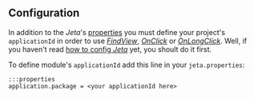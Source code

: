<div class="page-header">
    <h2>Configuration</h2>
</div>

In addition to the *Jeta*'s [properties](/guide/config.html) you must define your project's `applicationId` in order to use [*FindView*](/guide/androjeta/findviews.html), [*OnClick*](/guide/androjeta/clicks.html) or [*OnLongClick*](/guide/androjeta/clicks.html). Well, if you haven't read [how to config *Jeta*](/guide/config.html) yet, you shoult do it first.

To define module's `applicationId` add this line in your `jeta.properties`:

    :::properties
    application.package = <your applicationId here>

